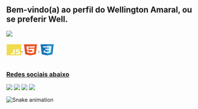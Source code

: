 ## Bem-vindo(a) ao perfil do Wellington Amaral, ou se preferir Well.
<div>

<a href="https://github.com/wellington-amaral">
<img height="180em" src="https://github-readme-stats.vercel.app/api?username=wellington-amaral&show_icons=true&theme=onedark&include_all_commits=true&count_private=true"/>
</div>

<div style="display: inline_block"><br>
<img align="center" alt="Js" height="30" width="40" src="https://raw.githubusercontent.com/devicons/devicon/master/icons/javascript/javascript-plain.svg">
<img align="center" alt="HTML" height="30" width="40" src="https://raw.githubusercontent.com/devicons/devicon/master/icons/html5/html5-original.svg">
<img align="center" alt="CSS" height="30" width="40" src="https://raw.githubusercontent.com/devicons/devicon/master/icons/css3/css3-original.svg">
</div>

<br>

### Redes sociais abaixo

<div>
<a href="https://www.instagram.com/well_amaral_" target="_blank"><img src="https://img.shields.io/badge/-Instagram-%23E4405F?style=for-the-badge&logo=instagram&logoColor=white"
target="_blank"></a>
<a href="wpa.amaral7@gmail.com"><img src="https://img.shields.io/badge/-Gmail-%23333?style=for-the-badge&logo=gmail&logoColor=white" target="_blank"></a>
<a href="https://www.linkedin.com/in/wellington-amaral-2510a3178/" target="_blank"><img src="https://img.shields.io/badge/-Linkedin-%230077B5?style=for-the-badge&logo=Linkedin&logoColor=white"
target="_blank"></a>
  <a href="wpa.amaral7@gmail.com"><img src="https://img.shields.io/badge/-Gmail-%23333?style=for-the-badge&logo=gmail&logoColor=white" target="_blank"></a>

  ![Snake animation](https://github.com/wellington-amaral/wellington-amaral/blob/output/github-contribution-grid-snake.svg)
</div>
